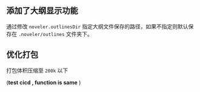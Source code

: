 ## 添加了大纲显示功能

通过修改 `noveler.outlinesDir` 指定大纲文件保存的路径，如果不指定则默认保存在 `.noveler/outlines` 文件夹下。

## 优化打包

打包体积压缩至 `200k` 以下

(**test cicd , function is same** )
